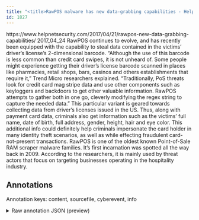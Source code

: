 ```yaml
---
title: "<title>RawPOS malware has new data-grabbing capabilities - Help Net Security</title>"
id: 1827
---
```


<title>RawPOS malware has new data-grabbing capabilities - Help Net Security</title>
<source> https://www.helpnetsecurity.com/2017/04/21/rawpos-new-data-grabbing-capabilities/ </source>
<date> 2017_04_24 </date>
<text>
RawPOS continues to evolve, and has recently been equipped with the capability to steal data contained in the victims’ driver’s license’s 2-dimensional barcode.
“Although the use of this barcode is less common than credit card swipes, it is not unheard of. Some people might experience getting their driver’s license barcode scanned in places like pharmacies, retail shops, bars, casinos and others establishments that require it,” Trend Micro researchers explained.
“Traditionally, PoS threats look for credit card mag stripe data and use other components such as keyloggers and backdoors to get other valuable information. RawPOS attempts to gather both in one go, cleverly modifying the regex string to capture the needed data.” 
This particular variant is geared towards collecting data from driver’s licenses issued in the US. 
Thus, along with payment card data, criminals also get information such as the victims’ full name, date of birth, full address, gender, height, hair and eye color. 
This additional info could definitely help criminals impersonate the card holder in many identity theft scenarios, as well as while effecting fraudulent card-not-present transactions.
RawPOS is one of the oldest known Point-of-Sale RAM scraper malware families. It’s first incarnation was spotted all the way back in 2009.
According to the researchers, it is mainly used by threat actors that focus on targeting businesses operating in the hospitality industry. 
</text>



## Annotations

Annotation keys: content, sourcefile, cyberevent, info

<details>
<summary>Raw annotation JSON (preview)</summary>

```json
{
  "content": "RawPOS continues to evolve, and has recently been equipped with the capability to steal data contained in the victims\u2019 driver\u2019s license\u2019s 2-dimensional barcode. \u201cAlthough the use of this barcode is less common than credit card swipes, it is not unheard of. Some people might experience getting their driver\u2019s license barcode scanned in places like pharmacies, retail shops, bars, casinos and others establishments that require it,\u201d Trend Micro researchers explained. \u201cTraditionally, PoS threats look for credit card mag stripe data and use other components such as keyloggers and backdoors to get other valuable information. RawPOS attempts to gather both in one go, cleverly modifying the regex string to capture the needed data.\u201d  This particular variant is geared towards collecting data from driver\u2019s licenses issued in the US.  Thus, along with payment card data, criminals also get information such as the victims\u2019 full name, date of birth, full address, gender, height, hair and eye color.  This additional info could definitely help criminals impersonate the card holder in many identity theft scenarios, as well as while effecting fraudulent card-not-present transactions. RawPOS is one of the oldest known Point-of-Sale RAM scraper malware families. It\u2019s first incarnation was spotted all the way back in 2009. According to the researchers, it is mainly used by threat actors that focus on targeting businesses operating in the hospitality industry. ",
  "sourcefile": "1827.txt",
  "cyberevent": {
    "hopper": [
      {
        "index": 0,
        "relation": "Same",
        "events": [
          {
            "index": "E4",
            "type": "Attack",
            "realis": "Generic",
            "nugget": {
              "startOffset": 644,
              "index": "T14",
              "endOffset": 650,
              "text": "gather"
            },
            "argument": [
              {
                "index": "T13",
                "text": "RawPOS",
                "endOffset": 631,
                "role": {
                  "type": "Tool"
                },
                "startOffset": 625,
                "type": "Malware"
              }
            ],
            "subtype": "Databreach"
          },
          {
            "index": "E5",
            "type": "Attack",
            "realis": "Generic",
            "nugget": {
              "startOffset": 706,
              "index": "T16",
              "endOffset": 713,
              "text": "capture"
            },
            "argument": [
              {
                "index": "T15",
                "text": "the needed data",
                "endOffset": 729,
                "role": {
                  "type": "Compromised-Data"
                },
                "startOffset": 714,
                "type": "Data"
              }
            ],
            "subtype": "Databreach"
          }
        ]
      },
      {
        "index": 1,
        "relation": "Same",
        "events": [
          {
            "index": "E2",
            "type": "Attack",
            "realis": "Generic",
            "nugget": {
              "startOffset": 593,
              "index": "T5",
              "endOffset": 596,
              "text": "get"
            },
            "argument": [
              {
                "index": "T7",
                "text": "backdoors",
                "endOffset": 589,
                "role": {
                  "type": "Tool"
                },
                "startOffset": 580,
                "type": "Malware"
              },
              {
                "index": "T8",
                "external_reference": {
                  "wikidataid": "Q309396"
                },
                "endOffset": 575,
                "role": {
                  "type": "Tool"
                },
                "text": "keyloggers",
                "startOffset": 565,
                "type": "Malware
```
</details>
